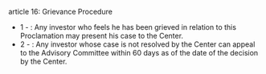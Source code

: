 article 16: Grievance Procedure

<ul>
			<li>1 - : Any investor who feels he has been grieved in relation to this Proclamation may present his case to the Center. <ul>
			</ul></li>			<li>2 - : Any investor whose case is not resolved by the Center can appeal to the Advisory Committee within 60 days as of the date of the decision by the Center. <ul>
			</ul></li></ul>